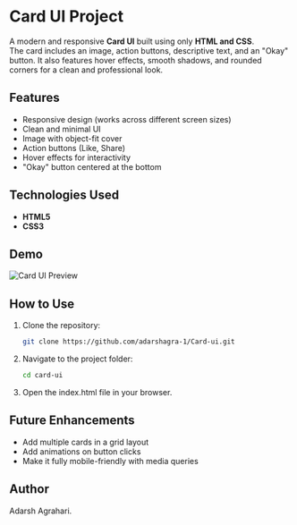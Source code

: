 # Card UI Project

A modern and responsive **Card UI** built using only **HTML and CSS**.  
The card includes an image, action buttons, descriptive text, and an "Okay" button. It also features hover effects, smooth shadows, and rounded corners for a clean and professional look.

## Features
- Responsive design (works across different screen sizes)
- Clean and minimal UI
- Image with object-fit cover
- Action buttons (Like, Share)
- Hover effects for interactivity
- "Okay" button centered at the bottom

## Technologies Used
- **HTML5**
- **CSS3**

## Demo
![Card UI Preview](https://images.unsplash.com/photo-1522202176988-66273c2fd55f?w=800)

## How to Use
1. Clone the repository:
   ```bash
   git clone https://github.com/adarshagra-1/Card-ui.git
2. Navigate to the project folder:
   ```bash
   cd card-ui
3. Open the index.html file in your browser.

## Future Enhancements
- Add multiple cards in a grid layout
- Add animations on button clicks
- Make it fully mobile-friendly with media queries

## Author
Adarsh Agrahari.
